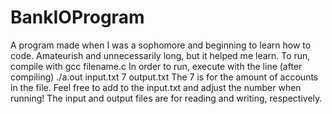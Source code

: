 # BankIOProgram
A program made when I was a sophomore and beginning to learn how to code. Amateurish and unnecessarily long, but it helped me learn.
To run, compile with gcc filename.c
In order to run, execute with the line (after compiling) ./a.out input.txt 7 output.txt
The 7 is for the amount of accounts in the file. Feel free to add to the input.txt and adjust the number when running! The input and output files are for reading and writing, respectively. 
